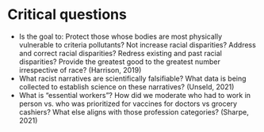 # Critical questions
* Is the goal to: Protect those whose bodies are most physically vulnerable to criteria pollutants? Not increase racial disparities? Address and correct racial disparities? Redress existing and past racial disparities? Provide the greatest good to the greatest number irrespective of race? (Harrison, 2019)
* What racist narratives are scientifically falsifiable? What data is being collected to establish science on these narratives? (Unseld, 2021)
* What is “essential workers”? How did we moderate who had to work in person vs. who was prioritized for vaccines for doctors vs grocery cashiers? What else aligns with those profession categories? (Sharpe, 2021)
